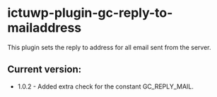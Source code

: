 # ictuwp-plugin-gc-reply-to-mailaddress
This plugin sets the reply to address for all email sent from the server.

## Current version:
* 1.0.2 - Added extra check for the constant GC_REPLY_MAIL.

